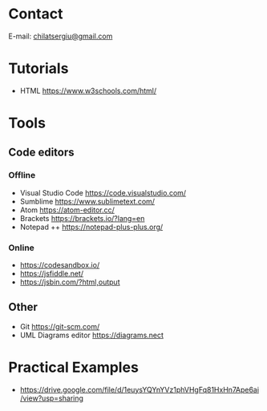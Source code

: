 # Contact

E-mail: chilatsergiu@gmail.com

# Tutorials
- HTML https://www.w3schools.com/html/

# Tools
## Code editors
### Offline
 - Visual Studio Code https://code.visualstudio.com/
 - Sumblime https://www.sublimetext.com/
 - Atom https://atom-editor.cc/
 - Brackets https://brackets.io/?lang=en
 - Notepad ++ https://notepad-plus-plus.org/
 ### Online
 - https://codesandbox.io/
 - https://jsfiddle.net/
 - https://jsbin.com/?html,output
 ## Other
 - Git https://git-scm.com/
- UML Diagrams editor https://diagrams.nect

# Practical Examples
- https://drive.google.com/file/d/1euysYQYnYVz1phVHgFq81HxHn7Ape6ai/view?usp=sharing